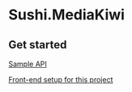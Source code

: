 # Sushi.MediaKiwi

## Get started

[Sample API](/docs/GET_STARTED_API.md)

[Front-end setup for this project](/docs/FRONTEND_SETUP.md)
